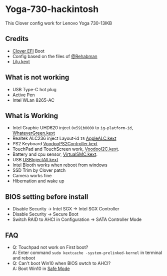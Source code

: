 # Yoga-730-hackintosh

This Clover config work for Lenovo Yoga 730-13IKB

## Credits

* [Clover EFI](https://sourceforge.net/projects/cloverefiboot/files/Bootable_ISO/) Boot
* Config based on the files of [@Rehabman](https://github.com/RehabMan/OS-X-Clover-Laptop-Config)
* [Lilu.kext](https://github.com/acidanthera/Lilu/releases/latest)

## What is not working

* USB Type-C hot plug
* Active Pen
* Intel WLan 8265-AC

## What is Working

* Intel Graphic UHD620 inject `0x591b0000` to `ig-platform-id`, [WhateverGreen.kext](https://github.com/acidanthera/WhateverGreen/releases/latest)
* Realtek ALC236 inject Layout-id `15` [AppleALC.kext](https://github.com/acidanthera/AppleALC/releases/latest)
* PS2 Keyboard  [VoodooPS2Controller.kext](https://github.com/alexandred/VoodooI2C/releases/latest)
* TouchPad and TouchScreen work, [VoodooI2C.kext](https://github.com/alexandred/VoodooI2C/releases/latest). 
* Battery and cpu sensor, [VirtualSMC.kext](https://github.com/alexandred/VirtualSMC/releases/latest). 
* USB [USBInjectAll.kext](https://bitbucket.org/RehabMan/os-x-usb-inject-all/downloads)
* Intel Blooth works when reboot from windows
* SSD Trim by Clover patch 
* Camera works fine
* Hibernation and wake up

## BIOS setting before install

* Disable Security -> Intel SGX -> Intel SGX Controller
* Disable Security -> Secure Boot
* Switch RAID to AHCI in Configuration -> SATA Controller Mode

## FAQ

- Q: Touchpad not work on First boot?  
  A: Enter command `sudo kextcache -system-prelinked-kernel` in terminal and reboot
- Q: Can't boot Win10 when BIOS swtch to AHCI?  
  A: Boot Win10 in [Safe Mode](https://support.microsoft.com/help/12376) 
